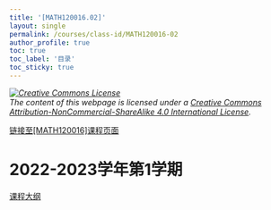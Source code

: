 ```yaml
---
title: '[MATH120016.02]'
layout: single
permalink: /courses/class-id/MATH120016-02
author_profile: true
toc: true
toc_label: '目录'
toc_sticky: true
---
```


<div class='notice--warning'>
	<p><i><a rel='license' href='http://creativecommons.org/licenses/by-nc-sa/4.0/'><img alt='Creative Commons License' style='border-width:0' src='https://i.creativecommons.org/l/by-nc-sa/4.0/88x31.png' /></a><br /> The content of this webpage is licensed under a <a rel='license' href='http://creativecommons.org/licenses/by-nc-sa/4.0/'>Creative Commons Attribution-NonCommercial-ShareAlike 4.0 International License</a>.</i></p>
</div>

<a href='https://fdu-math.github.io/courses/MATH120016'>链接至[MATH120016]课程页面<a>

# 2022-2023学年第1学期

<a href='../courses/syllabus/MATH120016.02-2022-2023-1 (Encrypted).pdf'>课程大纲</a>